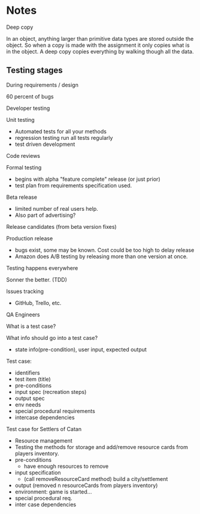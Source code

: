 # Notes

Deep copy

In an object, anything larger than primitive data types are stored outside the object.
So when a copy is made with the assignment it only copies what is in the object.
A deep copy copies everything by walking though all the data.

## Testing stages

During requirements / design

60 percent of bugs

Developer testing

Unit testing

- Automated tests for all your methods
- regression testing run all tests regularly
- test driven development

Code reviews

Formal testing

- begins with alpha "feature complete" release (or just prior)
- test plan from requirements specification used.

Beta release

- limited number of real users help.
- Also part of advertising?

Release candidates (from beta version fixes)

Production release

- bugs exist, some may be known. Cost could be too high to delay release
- Amazon does A/B testing by releasing more than one version at once.

Testing happens everywhere

Sonner the better. (TDD)

Issues tracking

- GitHub, Trello, etc.

QA Engineers

What is a test case?

What info should go into a test case?

- state info(pre-condition), user input, expected output

Test case:

- identifiers
- test item (title)
- pre-conditions
- input spec (recreation steps)
- output spec
- env needs
- special procedural requirements
- intercase dependencies

Test case for Settlers of Catan

- Resource management
- Testing the methods for storage and add/remove resource cards from players inventory.
- pre-conditions
	- have enough resources to remove
- input specification
	- (call removeResourceCard method) build a city/settlement
- output (removed n resourceCards from players inventory)
- environment: game is started...
- special procedural req.
- inter case dependencies
